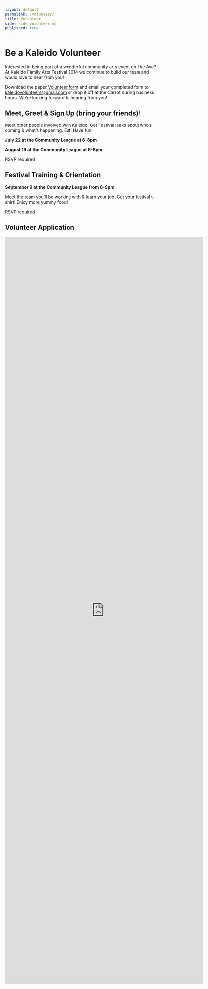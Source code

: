 ```yaml
---
layout: default
permalink: /volunteer/
title: Volunteer
side: side_volunteer.md
published: true
---
```


# Be a Kaleido Volunteer

Interested in being part of a wonderful community arts event on The Ave? At Kaleido Family Arts Festival 2014 we continue to build our team and would love to hear from you!

Download the paper [Volunteer form](https://www.dropbox.com/s/pofmk4w4hlqholw/2014-Kaleido-Volunteer-App.pdf?dl=1) and email your completed form to <kaleidovolunteers@gmail.com> or drop it off at the Carrot during business hours. We’re looking forward to hearing from you!


## Meet, Greet & Sign Up (bring your friends)!

Meet other people involved with Kaleido!
Get Festival leaks about who’s coming & what’s happening.
Eat! Have fun!

**July 22 at the Community League at 6-8pm**

**August 19 at the Community League at 6-8pm**

RSVP required

## Festival Training & Orientation

**September 9 at the Community League from 6-9pm**

Meet the team you’ll be working with & learn your job.
Get your festival t-shirt!
Enjoy more yummy food!

RSVP required

## Volunteer Application

<iframe src="https://docs.google.com/forms/d/1VOxRHyIrNzS9b1gW8JVR-oPEdIS62g2aVgTA7U5yPl8/viewform?embedded=true" width="637" height="2400" frameborder="0" marginheight="0" marginwidth="0">Loading...</iframe>
